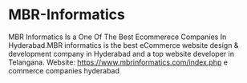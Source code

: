# MBR-Informatics
MBR Informatics Is a One Of The Best Ecommerece Companies In Hyderabad.MBR informatics is the best eCommerce website design & development company in Hyderabad and a top website developer in Telangana.
Website: https://www.mbrinformatics.com/index.php
e commerce companies hyderabad
